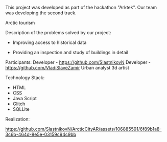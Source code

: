 This project was developed as part of the hackathon "Arktek". Our team was developing the second track.

Arctic tourism

Description of the problems solved by our project:

- Improving access to historical data

- Providing an inspection and study of buildings in detail

Participants:
Developer - https://github.com/SlastnikovN
Developer - https://github.com/VladiSlaveZamir
Urban analyst 
3d artist  

Technology Stack:
- HTML
- CSS
- Java Script
- Glitch
- SQLLite

Realization:



https://github.com/SlastnikovN/ArcticCityAR/assets/106885591/6f89b1a8-3c6b-464d-8e5e-03159c94c9bb


